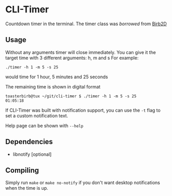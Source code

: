 # CLI-Timer
Countdown timer in the terminal. The timer class was *borrowed* from [Birb2D](https://github.com/Toasterbirb/Birb2D)

## Usage
Without any arguments timer will close immediately. You can give it the target time with 3 different arguments: h, m and s
For example:
```
./timer -h 1 -m 5 -s 25
```
would time for 1 hour, 5 minutes and 25 seconds

The remaining time is shown in digital format
```
toasterbirb@tux ~/git/cli-timer $ ./timer -h 1 -m 5 -s 25
01:05:18
```

If CLI-Timer was built with notification support, you can use the `-t` flag to set a custom notification text.

Help page can be shown with `--help`

## Dependencies
- libnotify [optional]

## Compiling
Simply run `make` or `make no-notify` if you don't want desktop notifications when the time is up.
